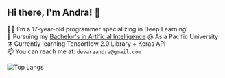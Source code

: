 ## Hi there, I'm Andra! 👋

🧙‍♂️ I’m a 17-year-old programmer specializing in Deep Learning! <br/>
🚀 Pursuing my [Bachelor's in Artificial Intelligence](https://www.apu.edu.my/our-courses/undergraduate-studies/computing-technology-games-development/bachelor-computer-science-artificial-intelligence) @ Asia Pacific University <br/>
⚗️ Currently learning Tensorflow 2.0 Library + Keras API <br/>
📫 You can reach me at:   `devaraandra@gmail.com` <br/>

![Top Langs](https://github-readme-stats.vercel.app/api/top-langs/?username=DevaraAlandra&show_icons=true&locale=en&theme=tokyonight)
